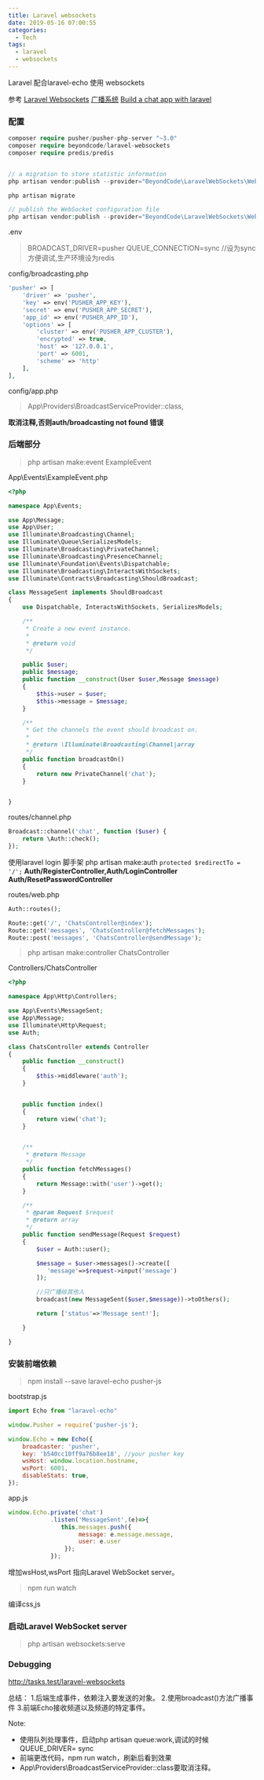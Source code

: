 ```yaml
---
title: Laravel websockets
date: 2019-05-16 07:00:55
categories:
  - Tech
tags:
  - laravel
  - websockets
---
```

Laravel 配合laravel-echo 使用 websockets

参考
[Laravel Websockets][1] 
[广播系统][2]
[Build a chat app with laravel][3]
<!--more-->
### 配置
```php
composer require pusher/pusher-php-server "~3.0"
composer require beyondcode/laravel-websockets
composer require predis/predis


// a migration to store statistic information
php artisan vendor:publish --provider="BeyondCode\LaravelWebSockets\WebSocketsServiceProvider" --tag="migrations"

php artisan migrate

// publish the WebSocket configuration file
php artisan vendor:publish --provider="BeyondCode\LaravelWebSockets\WebSocketsServiceProvider" --tag="config"

```

.env
>BROADCAST_DRIVER=pusher
QUEUE_CONNECTION=sync //设为sync方便调试,生产环境设为redis

config/broadcasting.php
```php
'pusher' => [
    'driver' => 'pusher',
    'key' => env('PUSHER_APP_KEY'),
    'secret' => env('PUSHER_APP_SECRET'),
    'app_id' => env('PUSHER_APP_ID'),
    'options' => [
        'cluster' => env('PUSHER_APP_CLUSTER'),
        'encrypted' => true,
        'host' => '127.0.0.1',
        'port' => 6001,
        'scheme' => 'http'
    ],
],
```
config/app.php
>App\Providers\BroadcastServiceProvider::class,

**取消注释,否则auth/broadcasting not found 错误**

### 后端部分
> php artisan make:event ExampleEvent

App\Events\ExampleEvent.php
```php
<?php

namespace App\Events;

use App\Message;
use App\User;
use Illuminate\Broadcasting\Channel;
use Illuminate\Queue\SerializesModels;
use Illuminate\Broadcasting\PrivateChannel;
use Illuminate\Broadcasting\PresenceChannel;
use Illuminate\Foundation\Events\Dispatchable;
use Illuminate\Broadcasting\InteractsWithSockets;
use Illuminate\Contracts\Broadcasting\ShouldBroadcast;

class MessageSent implements ShouldBroadcast
{
    use Dispatchable, InteractsWithSockets, SerializesModels;

    /**
     * Create a new event instance.
     *
     * @return void
     */

    public $user;
    public $message;
    public function __construct(User $user,Message $message)
    {
        $this->user = $user;
        $this->message = $message;
    }

    /**
     * Get the channels the event should broadcast on.
     *
     * @return \Illuminate\Broadcasting\Channel|array
     */
    public function broadcastOn()
    {
        return new PrivateChannel('chat');
    }


}


```

routes/channel.php
```php
Broadcast::channel('chat', function ($user) {
    return \Auth::check();
});
```

使用laravel login 脚手架
php artisan make:auth
`protected $redirectTo = '/';`
**Auth/RegisterController,Auth/LoginController Auth/ResetPasswordController**

routes/web.php
```php
Auth::routes();

Route::get('/', 'ChatsController@index');
Route::get('messages', 'ChatsController@fetchMessages');
Route::post('messages', 'ChatsController@sendMessage');
```

>php artisan make:controller ChatsController

Controllers/ChatsController
```php
<?php

namespace App\Http\Controllers;

use App\Events\MessageSent;
use App\Message;
use Illuminate\Http\Request;
use Auth;

class ChatsController extends Controller
{
    public function __construct()
    {
        $this->middleware('auth');
    }


    public function index()
    {
        return view('chat');
    }


    /**
     * @return Message
     */
    public function fetchMessages()
    {
        return Message::with('user')->get();
    }

    /**
     * @param Request $request
     * @return array
     */
    public function sendMessage(Request $request)
    {
        $user = Auth::user();

        $message = $user->messages()->create([
           'message'=>$request->input('message')
        ]);

        //只广播给其他人
        broadcast(new MessageSent($user,$message))->toOthers();

        return ['status'=>'Message sent!'];

    }

}

```

### 安装前端依赖
>npm install --save laravel-echo pusher-js

bootstrap.js
```js
import Echo from "laravel-echo"

window.Pusher = require('pusher-js');

window.Echo = new Echo({
    broadcaster: 'pusher',
    key: 'b540cc10ff9a76b8ee18', //your pusher key
    wsHost: window.location.hostname,
    wsPort: 6001,
    disableStats: true,
});
```
app.js
```js
window.Echo.private('chat')
            .listen('MessageSent',(e)=>{
               this.messages.push({
                    message: e.message.message,
                    user: e.user
                });
            });
```
增加wsHost,wsPort 指向Laravel WebSocket server。
> npm run watch

编译css,js

### 启动Laravel WebSocket server
>php artisan websockets:serve


### Debugging
http://tasks.test/laravel-websockets

总结：
1.后端生成事件，依赖注入要发送的对象。
2.使用broadcast()方法广播事件
3.前端Echo接收频道以及频道的特定事件。

Note:

 - 使用队列处理事件，启动php artisan queue:work,调试的时候QUEUE_DRIVER= sync
 - 前端更改代码，npm run watch，刷新后看到效果
 - App\Providers\BroadcastServiceProvider::class要取消注释。


  [1]: https://docs.beyondco.de/laravel-websockets/
  [2]: https://learnku.com/docs/laravel/5.8/broadcasting/3914
  [3]: https://pusher.com/tutorials/chat-laravel